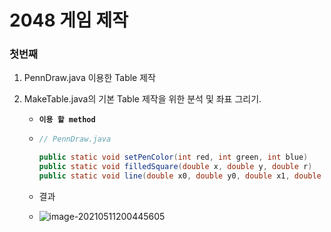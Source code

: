 # 2048 게임 제작

### 첫번째 

1. PennDraw.java 이용한 Table 제작

2. MakeTable.java의 기본 Table 제작을 위한 분석 및 좌표 그리기.

   - **`이용 할 method`**

   - ```java
     // PennDraw.java
     
     public static void setPenColor(int red, int green, int blue) 
     public static void filledSquare(double x, double y, double r)
     public static void line(double x0, double y0, double x1, double y1)
     ```

   - 결과

   - ![image-20210511200445605](C:\Users\tlstj\AppData\Roaming\Typora\typora-user-images\image-20210511200445605.png)



